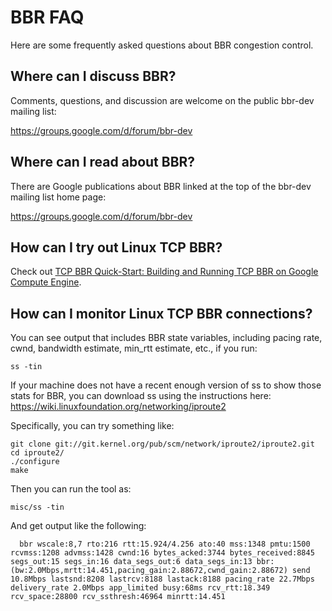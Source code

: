 # BBR FAQ

Here are some frequently asked questions about BBR congestion control.

## Where can I discuss BBR?

Comments, questions, and discussion are welcome on the public bbr-dev mailing
list:

  https://groups.google.com/d/forum/bbr-dev

## Where can I read about BBR?

There are Google publications about BBR linked at the top of the bbr-dev
mailing list home page:

  https://groups.google.com/d/forum/bbr-dev


## How can I try out Linux TCP BBR?

Check out [TCP BBR Quick-Start: Building and Running TCP BBR on Google Compute Engine](https://github.com/google/bbr/blob/master/Documentation/bbr-quick-start.md).

## How can I monitor Linux TCP BBR connections?

You can see output that includes BBR state variables, including pacing rate,
cwnd, bandwidth estimate, min_rtt estimate, etc., if you run:

```
ss -tin
```

If your machine does not have a recent enough version of ss to show those stats for BBR, you can download ss using the instructions here:
  https://wiki.linuxfoundation.org/networking/iproute2

Specifically, you can try something like:

```
git clone git://git.kernel.org/pub/scm/network/iproute2/iproute2.git
cd iproute2/
./configure
make
```

Then you can run the tool as:
```
misc/ss -tin
```

And get output like the following:


```
  bbr wscale:8,7 rto:216 rtt:15.924/4.256 ato:40 mss:1348 pmtu:1500 rcvmss:1208 advmss:1428 cwnd:16 bytes_acked:3744 bytes_received:8845 segs_out:15 segs_in:16 data_segs_out:6 data_segs_in:13 bbr:(bw:2.0Mbps,mrtt:14.451,pacing_gain:2.88672,cwnd_gain:2.88672) send 10.8Mbps lastsnd:8208 lastrcv:8188 lastack:8188 pacing_rate 22.7Mbps delivery_rate 2.0Mbps app_limited busy:68ms rcv_rtt:18.349 rcv_space:28800 rcv_ssthresh:46964 minrtt:14.451
```
